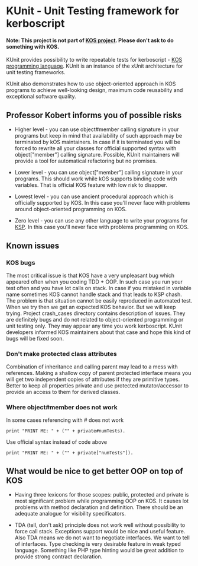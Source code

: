 # KUnit - Unit Testing framework for kerboscript

#### Note: This project is not part of [KOS project](https://github.com/KSP-KOS/KOS). Please don't ask to do something with KOS.

KUnit provides possibility to write repeatable tests for kerboscript -
[KOS programming language](https://github.com/KSP-KOS/KOS). KUnit is an
instance of the xUnit architecture for unit testing frameworks.

KUnit also demonstrates how to use object-oriented approach in KOS
programs to achieve well-looking design, maximum code reusability and
exceptional software quality.


## Professor Kobert informs you of possible risks

* Higher level - you can use object#member calling signature in your programs
but keep in mind that availability of such approach may be terminated by kOS
maintainers. In case if it is terminated you will be forced to rewrite all your
classes for official supported syntax with object["member"] calling signature. 
Possible, KUnit maintainers will provide a tool for automatical refactoring
but no promises.

* Lower level - you can use object["member"] calling signature in your
programs. This should work while kOS supports binding code with variables.
That is official KOS feature with low risk to disapper.

* Lowest level - you can use ancient procedural approach which is officially
supported by KOS. In this case you'll never face with problems around
object-oriented programming on KOS.

* Zero level - you can use any other language to write your programs for
[KSP](https://www.kerbalspaceprogram.com/en/).
In this case you'll never face with problems programming on KOS.


## Known issues

### KOS bugs

The most critical issue is that KOS have a very unpleasant bug which appeared
often when you coding TDD + OOP. In such case you run your test often and you
have lot calls on stack. In case if you mistaked in variable name sometimes KOS
cannot handle stack and that leads to KSP chash. The problem is that situation
cannot be easily reproduced in automated test. When we try then we get an
expected KOS behavior. But we will keep trying. Project crash_cases directory
contains description of issues. They are definitely bugs and do not related to
object-oriented programming or unit testing only. They may appear any time you
work kerboscript. KUnit developers informed KOS maintainers about that case and
hope this kind of bugs will be fixed soon.

### Don't make protected class attributes

Combination of inheritance and calling parent may lead to a mess with
references. Making a shallow copy of parent protected interface means you will
get two independent copies of attributes if they are primitive types. Better to
keep all properties private and use protected mutator/accessor to provide an
access to them for derived classes.

### Where object#member does not work

In some cases referencing with # does not work
```
print "PRINT ME: " + ("" + private#numTests). 
```
Use official syntax instead of code above
```
print "PRINT ME: " + ("" + private["numTests"]).
```

## What would be nice to get better OOP on top of KOS

* Having three lexicons for those scopes: public, protected and private is most
significant problem while programming OOP on KOS. It causes lot problems with
method declaration and definition. There should be an adequate analogue for
visibility specificators.

* TDA (tell, don't ask) principle does not work well without possibility to
force call stack. Exceptions support would be nice and useful feature. Also TDA
means we do not want to negotiate interfaces. We want to tell of interfaces.
Type checking is very desirable feature in weak typed language. Something like
PHP type hinting would be great addition to provide strong contract declaration.
